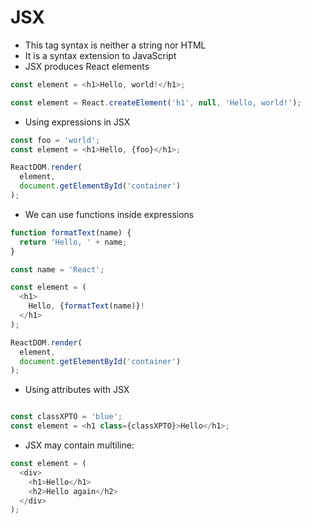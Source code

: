 # JSX

- This tag syntax is neither a string nor HTML
- It is a syntax extension to JavaScript
- JSX produces React elements

```js
const element = <h1>Hello, world!</h1>;

const element = React.createElement('h1', null, 'Hello, world!');
```

- Using expressions in JSX

```js
const foo = 'world';
const element = <h1>Hello, {foo}</h1>;

ReactDOM.render(
  element,
  document.getElementById('container')
);
```

- We can use functions inside expressions

```js
function formatText(name) {
  return 'Hello, ' + name;
}

const name = 'React';

const element = (
  <h1>
    Hello, {formatText(name)}!
  </h1>
);

ReactDOM.render(
  element,
  document.getElementById('container')
);
```

- Using attributes with JSX

```js

const classXPTO = 'blue';
const element = <h1 class={classXPTO}>Hello</h1>;
```

- JSX may contain multiline:

```js
const element = (
  <div>
    <h1>Hello</h1>
    <h2>Hello again</h2>
  </div>
);
```